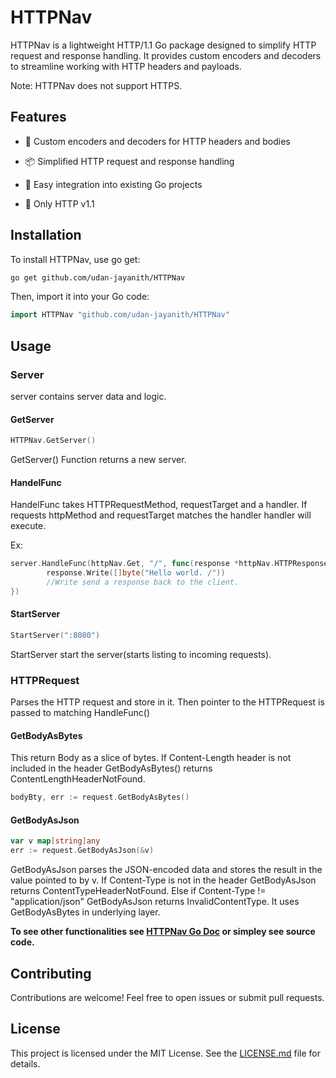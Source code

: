 # HTTPNav

HTTPNav is a lightweight HTTP/1.1 Go package designed to simplify HTTP request and response handling. It provides custom encoders and decoders to streamline working with HTTP headers and payloads.

Note: HTTPNav does not support HTTPS.

## Features
* 🧰 Custom encoders and decoders for HTTP headers and bodies

* 📦 Simplified HTTP request and response handling

* 🔧 Easy integration into existing Go projects

* 🧪 Only HTTP v1.1

## Installation

To install HTTPNav, use go get:
```bash
go get github.com/udan-jayanith/HTTPNav
```
Then, import it into your Go code:
```go
import HTTPNav "github.com/udan-jayanith/HTTPNav"
```

## Usage

### Server
server contains server data and logic.

#### GetServer
```go
HTTPNav.GetServer()
```
GetServer() Function returns a new server.

#### HandelFunc
HandelFunc takes HTTPRequestMethod, requestTarget and a handler. If requests httpMethod and requestTarget matches the handler handler will execute.

Ex:
```go
server.HandleFunc(httpNav.Get, "/", func(response *httpNav.HTTPResponse, request *httpNav.HTTPRequest) {
		response.Write([]byte("Hello world. /"))
        //Write send a response back to the client.
})
```

#### StartServer
```go
StartServer(":8080")
```
StartServer start the server(starts listing to incoming requests). 

### HTTPRequest

Parses the HTTP request and store in it. Then pointer to the HTTPRequest is passed to matching HandleFunc()

#### GetBodyAsBytes
This return Body as a slice of bytes. If Content-Length header is not included in the header GetBodyAsBytes() returns ContentLengthHeaderNotFound.

```go
bodyBty, err := request.GetBodyAsBytes()
```
#### GetBodyAsJson
```go
var v map[string]any
err := request.GetBodyAsJson(&v)
```
GetBodyAsJson parses the JSON-encoded data and stores the result in the value pointed to by v. If Content-Type is not in the header GetBodyAsJson returns ContentTypeHeaderNotFound. Else if Content-Type != "application/json" GetBodyAsJson returns InvalidContentType. It uses GetBodyAsBytes in underlying layer.

**To see other functionalities see
[HTTPNav Go Doc](https://pkg.go.dev/github.com/udan-jayanith/HTTPNav) or simpley see source code.**

## Contributing
Contributions are welcome! Feel free to open issues or submit pull requests.

## License
This project is licensed under the MIT License. See the [LICENSE.md](https://github.com/udan-jayanith/HTTPNav/blob/main/LICENSE.md) file for details.
